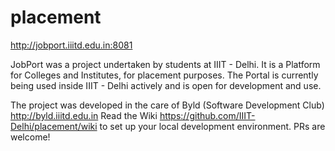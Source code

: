 placement
=========

http://jobport.iiitd.edu.in:8081

JobPort was a project undertaken by students at IIIT - Delhi. It is a Platform for Colleges and Institutes, for placement purposes. The Portal is currently being used inside IIIT - Delhi actively and is open for development and use.

The project was developed in the care of Byld (Software Development Club) http://byld.iiitd.edu.in
Read the Wiki https://github.com/IIIT-Delhi/placement/wiki to set up your local development environment. PRs are welcome!


